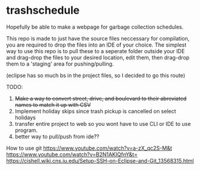 # trashschedule
Hopefully be able to make a webpage for garbage collection schedules.

This repo is made to just have the source files neccessary for compilation, you are required to drop the files into an IDE of your choice. 
The simplest way to use this repo is to pull these to a seperate folder outside your IDE and drag-drop the files to your desired location, edit them, then drag-drop them to a 'staging' area for pushing/pulling.

(eclipse has so much bs in the project files, so I decided to go this route)

TODO:
  1) ~~Make a way to convert street, drive, and boulevard to their abreviated names to match it up with CSV~~
  2) Implement holiday skips since trash pickup is cancelled on select holidays
  3) transfer entire project to web so you wont have to use CLI or IDE to use program.
  4) better way to pull/push from ide??

How to use git
https://www.youtube.com/watch?v=a-zX_qc2S-M&t
https://www.youtube.com/watch?v=B2N1AKIQfnY&t=
https://cishell.wiki.cns.iu.edu/Setup-SSH-on-Eclipse-and-Git_13568315.html
